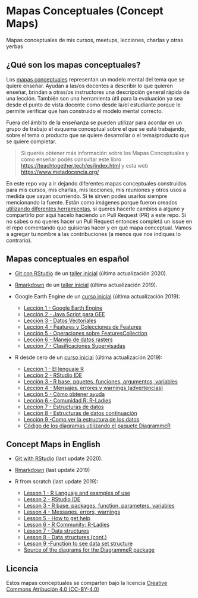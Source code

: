 # Mapas Conceptuales (Concept Maps)

Mapas conceptuales de mis cursos, meetups, lecciones, charlas y otras yerbas

## ¿Qué son los mapas conceptuales?

Los [mapas conceptuales](https://teachtogether.tech/es/index.html#s:memory-concept-maps) representan un modelo mental del tema que se quiere enseñar. Ayudan a las/os docentes a describir lo que quieren enseñar, brindan a otras/os instructores una descripción general rápida de una lección.  También son una herramienta útil para la evaluación ya sea desde el punto de vista docente como desde la/el estudiante porque le permite verificar que han construido el modelo mental correcto.  
 
Fuera del ámbito de la enseñanza se pueden utilizar para acordar en un grupo de trabajo el esquema conceptual sobre el que se está trabajando, sobre el tema o producto que se quiere desarrollar o el tema/producto que se quiere completar.

> Si querés obtener más información sobre los Mapas Conceptuales y cómo enseñar podés consultar este libro https://teachtogether.tech/es/index.html y esta web https://www.metadocencia.org/

En este repo voy a ir dejando diferentes mapas conceptuales construidos para mis cursos, mis charlas, mis lecciones, mis reuniones y otros usos a medida que vayan ocurriendo.  Si te sirven podes usarlos siempre mencionando la fuente.  Están como imágenes porque fueron creados [utilizando diferentes herramientas](https://github.com/yabellini/concept_maps/blob/master/tools.md), si queres hacerle cambios a alguno y compartirlo por aqui hacelo haciendo un Pull Request (PR) a este repo.  Si no sabes o no queres hacer un Pull Request entonces completá un issue en el repo comentando que quisieras hacer y en qué mapa conceptual. Vamos a agregar tu nombre a las contribuciones (a menos que nos indiques lo contrario).

## Mapas conceptuales en español

* [Git con RStudio](https://github.com/yabellini/concept_maps/blob/master/es/git_concept_map.png) de un [taller inicial](https://yabellini.netlify.app/es/courses/tallerdegitconr/) (última actualización 2020).

* [Rmarkdown](https://github.com/yabellini/concept_maps/blob/master/es/ConcepMapFull_es.png) de un [taller inicial](https://yabellini.netlify.app/es/courses/tallerrmarkdown/) (última actualización 2019).

* Google Earth Engine de un [curso inicial](https://yabellini.netlify.app/es/courses/gee_cai2019/) (última actualización 2019):
  - [Lección 1 - Google Earth Engine](https://github.com/yabellini/concept_maps/blob/master/es/GEE_Lesson_1.png)
  - [Lección 2 -  Java Script para GEE](https://github.com/yabellini/concept_maps/blob/master/es/GEE_Lesson_2.png)
  - [Lección 3 - Datos Vectoriales](https://github.com/yabellini/concept_maps/blob/master/es/GEE_Lesson_3.png)
  - [Lección 4 - Features y Colecciones de Features](https://github.com/yabellini/concept_maps/blob/master/es/GEE_Lesson_4.png)
  - [Lección 5 - Operaciones sobre FeaturesCollection](https://github.com/yabellini/concept_maps/blob/master/es/GEE_Lesson_5.png)
  - [Lección 6 - Manejo de datos rasters](https://github.com/yabellini/concept_maps/blob/master/es/GEE_Lesson_6.png)
  - [Lección 7 - Clasificaciones Supervisadas](https://github.com/yabellini/concept_maps/blob/master/es/GEE_Lesson_7.png)
  
* R desde cero de un [curso inicial](https://yabellini.netlify.app/es/courses/rdesdecero/) (última actualización 2019):
  - [Lección 1 - El lenguaje R](https://github.com/yabellini/concept_maps/blob/master/es/lenguaje_R.png)
  - [Lección 2 - RStudio IDE](https://github.com/yabellini/concept_maps/blob/master/es/IDE_RStudio.png)
  - [Lección 3 - R base, pquetes, funciones, argumentos, variables]()
  - [Lección 4 - Mensajes, errores y warnings (advertencias)](https://github.com/yabellini/concept_maps/blob/master/es/mensajes_en_R.png)
  - [Lección 5 - Cómo obtener ayuda](https://github.com/yabellini/concept_maps/blob/master/es/obtener_ayuda_en_R.png)
  - [Lección 6 - Comunidad R: R-Ladies](https://github.com/yabellini/concept_maps/blob/master/es/comunidad_R_R_Ladies.png)
  - [Lección 7 - Estructuras de datos](https://github.com/yabellini/concept_maps/blob/master/es/estructura_de_datos.png)
  - [Lección 8 - Estructuras de datos continuación](https://github.com/yabellini/concept_maps/blob/master/es/estructura_de_datos_2.png)
  - [Lección 9 -Como ver la estructura de los datos](https://github.com/yabellini/concept_maps/blob/master/es/ver_estructura_de_datos.png)
  - [Código de los diagramas utilizando el paquete DiagrammeR](https://github.com/yabellini/concept_maps/blob/master/es/mapas_conceptuales_diagramR.md)

## Concept Maps in English

* [Git with RStudio](https://github.com/yabellini/concept_maps/blob/master/en/git_concept_map_en.png) (last update 2020).

* [Rmarkdown](https://github.com/yabellini/concept_maps/blob/master/en/Rmarkdown.png) (last update 2019)

* R from scratch (last update 2019):
  - [Lesson 1 - R Languaje and examples of use](https://github.com/yabellini/concept_maps/blob/master/en/use_cases_R.png)
  - [Lesson 2 - RStudio IDE](https://github.com/yabellini/concept_maps/blob/master/en/RStudio_IDE.png)
  - [Lesson 3 - R base, packages, function, parameters, variables](https://github.com/yabellini/concept_maps/blob/master/en/R_base.png)
  - [Lesson 4 - Messages, errors, warnings](https://github.com/yabellini/concept_maps/blob/master/en/message_error_R.png)
  - [Lesson 5 - How to get help](https://github.com/yabellini/concept_maps/blob/master/en/help_R.png)
  - [Lesson 6 - R Community: R-Ladies](https://github.com/yabellini/concept_maps/blob/master/en/r_community_rladies.png)
  - [Lesson 7 - Data structures](https://github.com/yabellini/concept_maps/blob/master/en/data_structures_r.png)
  - [Lesson 8 - Data structures (cont.)](https://github.com/yabellini/concept_maps/blob/master/en/data_structures_tibble.png)
  - [Lesson 9 -Function to see data set structure]()
  - [Source of the diagrams for the DiagrammeR package](https://github.com/yabellini/concept_maps/blob/master/en/concept_map_rmd_source.md)

## Licencia 

Estos mapas conceptuales se comparten bajo la licencia [Creative Commons Atribución 4.0 (CC-BY-4.0)](http://creativecommons.org/licenses/by/4.0/)


